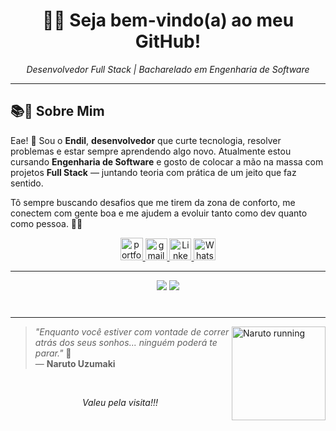 

<h1 align="center"> 👩‍💻 Seja bem-vindo(a) ao meu GitHub! </h1> 
<p align="center"><i>Desenvolvedor Full Stack | Bacharelado em Engenharia de Software</i></p>

---

## 📚🚀 Sobre Mim


Eae! 👋
Sou o **Endil**, **desenvolvedor** que curte tecnologia, resolver problemas e estar sempre aprendendo algo novo.
Atualmente estou cursando **Engenharia de Software** e gosto de colocar a mão na massa com projetos **Full Stack** — juntando teoria com prática de um jeito que faz sentido.

Tô sempre buscando desafios que me tirem da zona de conforto, me conectem com gente boa e me ajudem a evoluir tanto como dev quanto como pessoa. 🚀✨

<div align="center">
  <a href="https://endil-portfolio.vercel.app/">
    <img src="https://img.shields.io/static/v1?message=Portfolio&logo=web&label=&color=6C63FF&logoColor=white&labelColor=&style=for-the-badge" height="36" alt="portfolio icon" />
  </a>
  <a href="mailto:endiligor2016@gmail.com">
    <img src="https://img.shields.io/static/v1?message=Gmail&logo=gmail&label=&color=FF6584&logoColor=white&labelColor=&style=for-the-badge" height="35" alt="gmail logo" />
  </a> 
  <a href="https://www.linkedin.com/in/endil-igor/">
    <img src="https://img.shields.io/static/v1?message=LinkedIn&logo=linkedin&label=&color=0077B5&logoColor=white&labelColor=&style=for-the-badge" height="35" alt="LinkedIn logo" />
  </a>
  <a href="https://wa.me/55516991719949">
    <img src="https://img.shields.io/static/v1?message=WhatsApp&logo=whatsapp&label=&color=25D366&logoColor=white&labelColor=&style=for-the-badge" height="35" alt="WhatsApp logo" />
  </a>
</div>

---

<div align="center">
  <img src="https://github-readme-stats.vercel.app/api/top-langs/?username=Nagiitoshi&layout=compact&langs_count=20&theme=tokyonight" />
  <img src="https://github-readme-streak-stats.herokuapp.com/?user=Nagiitoshi&theme=tokyonight" />
</div>

<br>

###
---

<img align="right" src="https://media0.giphy.com/media/v1.Y2lkPTc5MGI3NjExdm5ldGlrdDR2dDlyaTI3eHpueGNsbTl5cTRoazJ2N2p2MTJ6ZHQ2ZCZlcD12MV9pbnRlcm5hbF9naWZfYnlfaWQmY3Q9Zw/AsuCf15CIj0Va/giphy.gif" width="150" alt="Naruto running" />

> _"Enquanto você estiver com vontade de correr atrás dos seus sonhos... ninguém poderá te parar."_ 🧡  
> — **Naruto Uzumaki**
<br>

<p align="center"><i>Valeu pela visita!!!</i></p>
